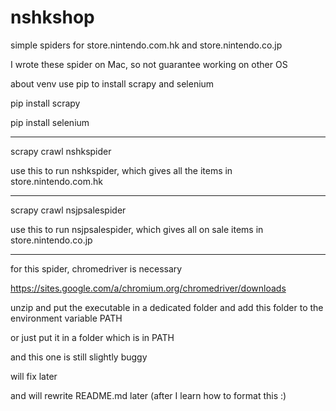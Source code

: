 # nshkshop
simple spiders for store.nintendo.com.hk and store.nintendo.co.jp

I wrote these spider on Mac, so not guarantee working on other OS

about venv
use pip to install scrapy and selenium

pip install scrapy

pip install selenium

-----------------------------------

scrapy crawl nshkspider

use this to run nshkspider, which gives all the items in store.nintendo.com.hk

-----------------------------------

scrapy crawl nsjpsalespider

use this to run nsjpsalespider, which gives all on sale items in store.nintendo.co.jp

-----------------------------------

for this spider, chromedriver is necessary

https://sites.google.com/a/chromium.org/chromedriver/downloads

unzip and put the executable in a dedicated folder and add this folder to the environment variable PATH

or just put it in a folder which is in PATH

and this one is still slightly buggy

will fix later

and will rewrite README.md later (after I learn how to format this :)

